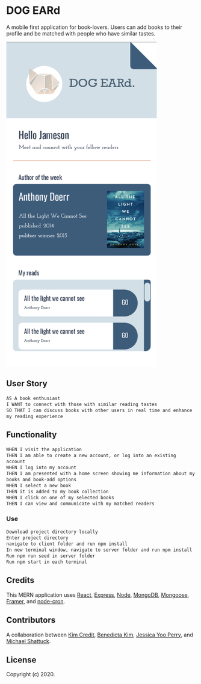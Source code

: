 # DOG EARd
A mobile first application for book-lovers. Users can add books to their profile and be matched with people who have similar tastes. 

<kbd>
<img src="example.png" width="400">
</kbd>

## User Story 
```
AS A book enthusiast 
I WANT to connect with those with similar reading tastes
SO THAT I can discuss books with other users in real time and enhance my reading experience
```

## Functionality 
```
WHEN I visit the application
THEN I am able to create a new account, or log into an existing account
WHEN I log into my account
THEN I am presented with a home screen showing me information about my books and book-add options
WHEN I select a new book
THEN it is added to my book collection
WHEN I click on one of my selected books
THEN I can view and communicate with my matched readers
```

### Use
```
Download project directory locally
Enter project directory
navigate to client folder and run npm install
In new terminal window, navigate to server folder and run npm install
Run npm run seed in server folder
Run npm start in each terminal
```

## Credits
This MERN application uses [React](https://reactjs.org/), [Express](https://www.npmjs.com/package/express), [Node](https://nodejs.org/en/), [MongoDB](https://www.mongodb.com/), [Mongoose](https://www.npmjs.com/package/mongoose/), [Framer](https://www.framer.com/), and [node-cron](https://www.npmjs.com/package/cron).
 

## Contributors
A collaboration between [Kim Credit](https://github.com/kimcredit), [Benedicta Kim](https://github.com/benedictakim), [Jessica Yoo Perry](https://github.com/jessyoo), and [Michael Shattuck](https://github.com/mshattuck).
  

## License
Copyright (c) 2020.